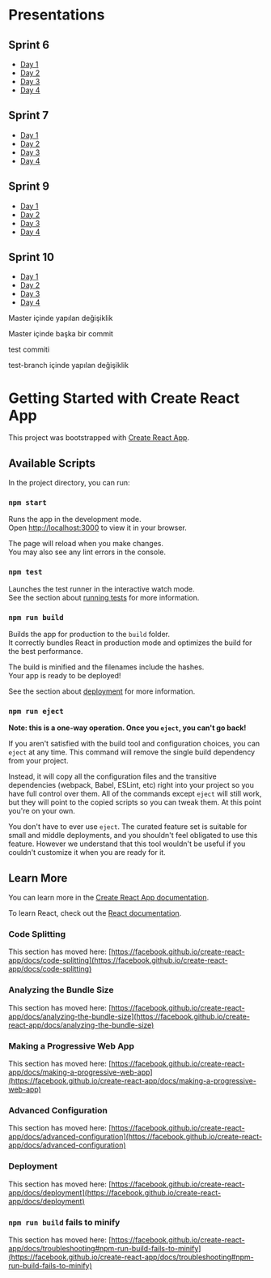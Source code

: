 # Presentations

## Sprint 6

- [Day 1](https://docs.google.com/presentation/d/1jT_qkD82j-fXrNLcUFoVJGBDezXB7lKaMdJcsHOhoj4/edit?usp=sharing)
- [Day 2](https://docs.google.com/presentation/d/1-ncY6RBnNES9i4HLHAs1TDB5SQA3JQDqesW6J_Gj0AM/edit?usp=sharing)
- [Day 3](https://docs.google.com/presentation/d/1KMSKgIvXKmVhLTAfkv9TdhSPkzuq_xUuJExkwujx5D4/edit?usp=sharing)
- [Day 4](https://docs.google.com/presentation/d/1UqPyzu2SziAqVyQBU-H5gDFzwaM0PwCh8KWNE_GUIHU/edit?usp=sharing)

## Sprint 7

- [Day 1](https://docs.google.com/presentation/d/1-WTUBo8185TPvjtg1th_bZ3vFtbY8vyKdkdglFQWDtM/edit?usp=sharing)
- [Day 2](https://docs.google.com/presentation/d/1pJIBWKtNJNYNA-VVvSYfCxrZyvf9-m0TAP39hT2uTpM/edit?usp=sharing)
- [Day 3](https://docs.google.com/presentation/d/1S9wOCwpy4nt6MxqflQDqh7zgsSkbtQ2on6HtLrkLZuo/edit?usp=sharing)
- [Day 4](https://docs.google.com/presentation/d/1cn2YoBrCCTqsWEb_g6EsiF_qblzUdCg4NTkOcT8ae6w/edit?usp=sharing)

## Sprint 9

- [Day 1](https://docs.google.com/presentation/d/1GA6U3JPSgzdI4qpxX7UGsGAnzhpuCIb0V5KuSAlI4Zg/edit?usp=sharing)
- [Day 2](https://docs.google.com/presentation/d/122e5ovBdEsne-wzbygZnxV7ypnrAL0Eedq4hBeIKbcs/edit?usp=sharing)
- [Day 3](https://docs.google.com/presentation/d/1RfFpRYKNImJ_Jf-WGTKn74islfvpPF8JzbYNqcPVoIM/edit?usp=sharing)
- [Day 4](https://docs.google.com/presentation/d/1p1kGv0E98-iVaDhx7a6s_K7spFyLnpaLFQqwZGaNj44/edit?usp=sharing)

## Sprint 10

- [Day 1](https://docs.google.com/presentation/d/18m8bHSBz8JTNNTCLJ3XqJep8gHcWC5IDn9pSK7Xe--Q/edit?usp=sharing)
- [Day 2](https://docs.google.com/presentation/d/1EwQNvl7eKyiHXgsPfkpk_Ld7vrNcncAovvwkUxXn_hI/edit?usp=sharing)
- [Day 3](https://docs.google.com/presentation/d/1MvlUHuOIFKsgBQPoR4tbfKVI6_uA3TdwCLqbbAmnIHk/edit?usp=sharing)
- [Day 4](https://docs.google.com/presentation/d/1FntG2JFe6h532JgwUBkjQEdk3XEgoklxuMVppTviyaQ/edit?usp=sharing)

Master içinde yapılan değişiklik

Master içinde başka bir commit

test commiti

test-branch içinde yapılan değişiklik

# Getting Started with Create React App

This project was bootstrapped with [Create React App](https://github.com/facebook/create-react-app).

## Available Scripts

In the project directory, you can run:

### `npm start`

Runs the app in the development mode.\
Open [http://localhost:3000](http://localhost:3000) to view it in your browser.

The page will reload when you make changes.\
You may also see any lint errors in the console.

### `npm test`

Launches the test runner in the interactive watch mode.\
See the section about [running tests](https://facebook.github.io/create-react-app/docs/running-tests) for more information.

### `npm run build`

Builds the app for production to the `build` folder.\
It correctly bundles React in production mode and optimizes the build for the best performance.

The build is minified and the filenames include the hashes.\
Your app is ready to be deployed!

See the section about [deployment](https://facebook.github.io/create-react-app/docs/deployment) for more information.

### `npm run eject`

**Note: this is a one-way operation. Once you `eject`, you can't go back!**

If you aren't satisfied with the build tool and configuration choices, you can `eject` at any time. This command will remove the single build dependency from your project.

Instead, it will copy all the configuration files and the transitive dependencies (webpack, Babel, ESLint, etc) right into your project so you have full control over them. All of the commands except `eject` will still work, but they will point to the copied scripts so you can tweak them. At this point you're on your own.

You don't have to ever use `eject`. The curated feature set is suitable for small and middle deployments, and you shouldn't feel obligated to use this feature. However we understand that this tool wouldn't be useful if you couldn't customize it when you are ready for it.

## Learn More

You can learn more in the [Create React App documentation](https://facebook.github.io/create-react-app/docs/getting-started).

To learn React, check out the [React documentation](https://reactjs.org/).

### Code Splitting

This section has moved here: [https://facebook.github.io/create-react-app/docs/code-splitting](https://facebook.github.io/create-react-app/docs/code-splitting)

### Analyzing the Bundle Size

This section has moved here: [https://facebook.github.io/create-react-app/docs/analyzing-the-bundle-size](https://facebook.github.io/create-react-app/docs/analyzing-the-bundle-size)

### Making a Progressive Web App

This section has moved here: [https://facebook.github.io/create-react-app/docs/making-a-progressive-web-app](https://facebook.github.io/create-react-app/docs/making-a-progressive-web-app)

### Advanced Configuration

This section has moved here: [https://facebook.github.io/create-react-app/docs/advanced-configuration](https://facebook.github.io/create-react-app/docs/advanced-configuration)

### Deployment

This section has moved here: [https://facebook.github.io/create-react-app/docs/deployment](https://facebook.github.io/create-react-app/docs/deployment)

### `npm run build` fails to minify

This section has moved here: [https://facebook.github.io/create-react-app/docs/troubleshooting#npm-run-build-fails-to-minify](https://facebook.github.io/create-react-app/docs/troubleshooting#npm-run-build-fails-to-minify)
